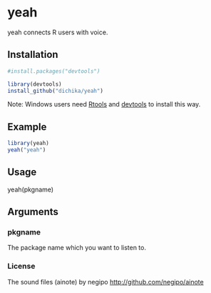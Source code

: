 yeah
=====

yeah connects R users with voice.
## Installation

```r
#install.packages("devtools")

library(devtools)
install_github("dichika/yeah")
```

Note: Windows users need [Rtools](http://www.murdoch-sutherland.com/Rtools/) and [devtools](http://CRAN.R-project.org/package=devtools) to install this way.

## Example
```r
library(yeah)
yeah("yeah")
```

## Usage
yeah(pkgname)

## Arguments

### pkgname
The package name which you want to listen to.

### License
The sound files (ainote) by negipo http://github.com/negipo/ainote